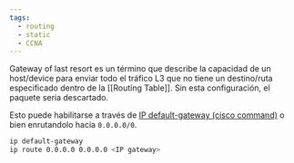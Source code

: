 ```yaml
---
tags:
  - routing
  - static
  - CCNA
---
```

Gateway of last resort es un término que describe la capacidad de un host/device para enviar todo el tráfico L3 que no tiene un destino/ruta especificado dentro de la [[Routing Table]]. Sin esta configuración, el paquete seria descartado. 

Esto puede habilitarse a través de [IP default-gateway (cisco command)](IP%20default-gateway%20(cisco%20command).md)  o bien enrutandolo hacia `0.0.0.0/0`.

``` bash
ip default-gateway 
ip route 0.0.0.0 0.0.0.0 <IP gateway>
```



